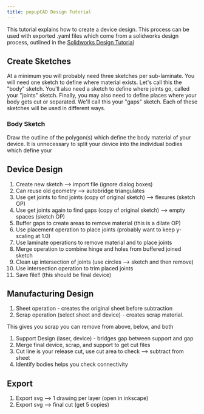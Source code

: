 ```yaml
---
title: popupCAD Design Tutorial
---
```


This tutorial explains how to create a device design.  This process can be used with exported .yaml files which come from a solidworks design process, outlined in the [Solidworks Design Tutorial]({{site.url}}/tutorials/solidworks-design-tutorial)

Create Sketches
---------------

At a minimum you will probably need three sketches per sub-laminate.  You will need one sketch to define where material exists.  Let's call this the "body" sketch.  You'll also need a sketch to define where joints go, called your "joints" sketch.  Finally, you may also need to define places where your body gets cut or separated.  We'll call this your "gaps" sketch.  Each of these sketches will be used in different ways.

### Body Sketch

Draw the outline of the polygon(s) which define the body material of your device.  It is unnecessary to split your device into the individual bodies which define your 

Device Design
-----------------
1. Create new sketch --> import file (ignore dialog boxes)
1. Can reuse old geometry --> autobridge triangulates
1. Use get joints to find joints (copy of original sketch) --> flexures (sketch OP)
1. Use get joints again to find gaps (copy of original sketch) --> empty spaces (sketch OP)
1. Buffer gaps to create areas to remove material (this is a dilate OP)  
1. Use placement operation to place joints (probably want to keep y-scaling at 1.0)
1. Use laminate operations to remove material and to place joints
1. Merge operation to combine hinge and holes from buffered joined sketch
1. Clean up intersection of joints (use circles --> sketch and then remove)
1. Use intersection operation to trim placed joints
1. Save file!! (this should be final device)

Manufacturing Design
--------------------
1. Sheet operation - creates the original sheet before subtraction
1. Scrap operation (select sheet and device) - creates scrap material.  

  This gives you scrap you can remove from above, below, and both
1. Support Design (laser, device) - bridges gap between support and gap
1. Merge final device, scrap, and support to get cut files
1. Cut line is your release cut, use cut area to check --> subtract from sheet
1. Identify bodies helps you check connectivity  

Export
------
1. Export svg --> 1 drawing per layer (open in inkscape)
1. Export svg --> final cut (get 5 copies)


